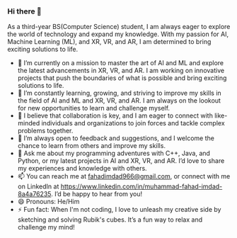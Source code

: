 ### Hi there 👋

As a third-year BS(Computer Science) student, I am always eager to explore the world of technology and expand my knowledge. With my passion for AI, Machine Learning (ML), and XR, VR, and AR, I am determined to bring exciting solutions to life.

- 🔭 I’m currently on a mission to master the art of AI and ML and explore the latest advancements in XR, VR, and AR. I am working on innovative projects that push the boundaries of what is possible and bring exciting solutions to life.
- 🌱 I’m constantly learning, growing, and striving to improve my skills in the field of AI and ML and XR, VR, and AR. I am always on the lookout for new opportunities to learn and challenge myself.
- 👯 I believe that collaboration is key, and I am eager to connect with like-minded individuals and organizations to join forces and tackle complex problems together.
- 🤔 I’m always open to feedback and suggestions, and I welcome the chance to learn from others and improve my skills.
- 💬 Ask me about my programming adventures with C++, Java, and Python, or my latest projects in AI and XR, VR, and AR. I’d love to share my experiences and knowledge with others.
- 📫 You can reach me at fahadimdad966@gmail.com, or connect with me on LinkedIn at https://www.linkedin.com/in/muhammad-fahad-imdad-8a4a76235. I’d be happy to hear from you!
- 😄 Pronouns: He/Him
- ⚡ Fun fact: When I'm not coding, I love to unleash my creative side by sketching and solving Rubik's cubes. It’s a fun way to relax and challenge my mind!

